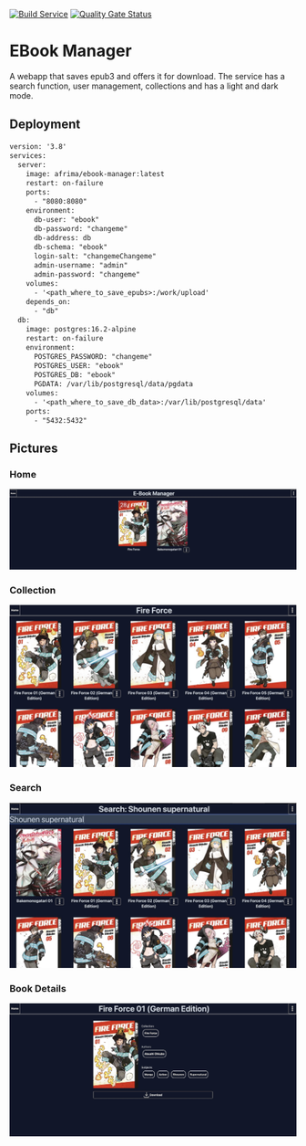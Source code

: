 [![Build Service](https://github.com/mathieu-keller/Ebook-Manager/actions/workflows/build_service.yml/badge.svg)](https://github.com/mathieu-keller/Ebook-Manager/actions/workflows/build_service.yml)
[![Quality Gate Status](https://sonarcloud.io/api/project_badges/measure?project=Ebook-Manager&branch=main&metric=alert_status)](https://sonarcloud.io/summary/new_code?id=Ebook-Manager&branch=main)

# EBook Manager

A webapp that saves epub3 and offers it for download.
The service has a search function, user management, collections and has a light and dark mode. 

## Deployment

```
version: '3.8'
services:
  server:
    image: afrima/ebook-manager:latest
    restart: on-failure
    ports:
      - "8080:8080"
    environment:
      db-user: "ebook"
      db-password: "changeme"
      db-address: db
      db-schema: "ebook"
      login-salt: "changemeChangeme"
      admin-username: "admin"
      admin-password: "changeme"
    volumes:
      - '<path_where_to_save_epubs>:/work/upload'
    depends_on:
      - "db"
  db:
    image: postgres:16.2-alpine
    restart: on-failure
    environment:
      POSTGRES_PASSWORD: "changeme"
      POSTGRES_USER: "ebook"
      POSTGRES_DB: "ebook"
      PGDATA: /var/lib/postgresql/data/pgdata
    volumes:
      - '<path_where_to_save_db_data>:/var/lib/postgresql/data'
    ports:
      - "5432:5432"
```
## Pictures
### Home
![Home](./examples/home.jpg)
### Collection
![Collection](./examples/collection.jpg)
### Search
![Search](./examples/search.jpg)
### Book Details
![Book Details](./examples/book_details.jpg)